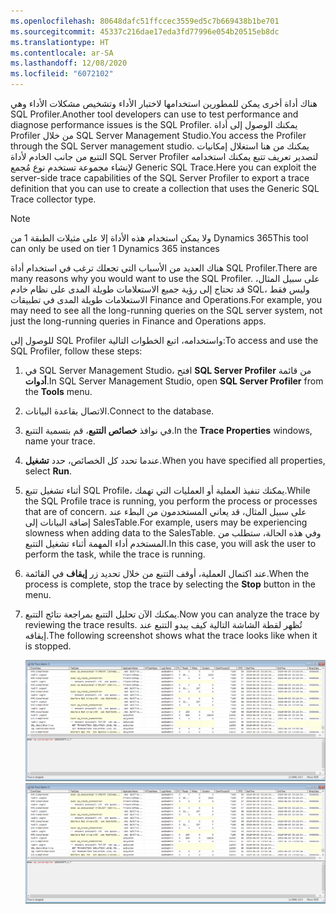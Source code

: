 ```yaml
---
ms.openlocfilehash: 80648dafc51ffccec3559ed5c7b669438b1be701
ms.sourcegitcommit: 45337c216dae17eda3fd77996e054b20515eb8dc
ms.translationtype: HT
ms.contentlocale: ar-SA
ms.lasthandoff: 12/08/2020
ms.locfileid: "6072102"
---
```

<span data-ttu-id="b83e8-101">هناك أداة أخرى يمكن للمطورين استخدامها لاختبار الأداء وتشخيص مشكلات الأداء وهي SQL Profiler.</span><span class="sxs-lookup"><span data-stu-id="b83e8-101">Another tool developers can use to test performance and diagnose performance issues is the SQL Profiler.</span></span> <span data-ttu-id="b83e8-102">يمكنك الوصول إلى أداة Profiler من خلال SQL Server Management Studio.</span><span class="sxs-lookup"><span data-stu-id="b83e8-102">You access the Profiler through the SQL Server management studio.</span></span> <span data-ttu-id="b83e8-103">يمكنك من هنا استغلال إمكانيات التتبع من جانب الخادم لأداة SQL Server Profiler لتصدير تعريف تتبع يمكنك استخدامه لإنشاء مجموعة تستخدم نوع مُجمع Generic SQL Trace.</span><span class="sxs-lookup"><span data-stu-id="b83e8-103">Here you can exploit the server-side trace capabilities of the SQL Server Profiler to export a trace definition that you can use to create a collection that uses the Generic SQL Trace collector type.</span></span> 
> [!NOTE]
> <span data-ttu-id="b83e8-104">ولا يمكن استخدام هذه الأداة إلا على مثيلات الطبقة 1 من Dynamics 365</span><span class="sxs-lookup"><span data-stu-id="b83e8-104">This tool can only be used on tier 1 Dynamics 365 instances</span></span>

<span data-ttu-id="b83e8-105">هناك العديد من الأسباب التي تجعلك ترغب في استخدام أداة SQL Profiler.</span><span class="sxs-lookup"><span data-stu-id="b83e8-105">There are many reasons why you would want to use the SQL Profiler.</span></span> <span data-ttu-id="b83e8-106">على سبيل المثال، قد تحتاج إلى رؤية جميع الاستعلامات طويلة المدى على نظام خادم SQL، وليس فقط الاستعلامات طويلة المدى في تطبيقات Finance and Operations.</span><span class="sxs-lookup"><span data-stu-id="b83e8-106">For example, you may need to see all the long-running queries on the SQL server system, not just the long-running queries in Finance and Operations apps.</span></span> 

<span data-ttu-id="b83e8-107">للوصول إلى SQL Profiler واستخدامه، اتبع الخطوات التالية:</span><span class="sxs-lookup"><span data-stu-id="b83e8-107">To access and use the SQL Profiler, follow these steps:</span></span>

1.  <span data-ttu-id="b83e8-108">في SQL Server Management Studio، افتح **SQL Server Profiler** من قائمة **أدوات**.</span><span class="sxs-lookup"><span data-stu-id="b83e8-108">In SQL Server Management Studio, open **SQL Server Profiler** from the **Tools** menu.</span></span> 
2.  <span data-ttu-id="b83e8-109">الاتصال بقاعدة البيانات.</span><span class="sxs-lookup"><span data-stu-id="b83e8-109">Connect to the database.</span></span> 
3.  <span data-ttu-id="b83e8-110">في نوافذ **خصائص التتبع**، قم بتسمية التتبع.</span><span class="sxs-lookup"><span data-stu-id="b83e8-110">In the **Trace Properties** windows, name your trace.</span></span> 
4.  <span data-ttu-id="b83e8-111">عندما تحدد كل الخصائص، حدد **تشغيل**.</span><span class="sxs-lookup"><span data-stu-id="b83e8-111">When you have specified all properties, select **Run**.</span></span> 
5.  <span data-ttu-id="b83e8-112">أثناء تشغيل تتبع SQL Profile، يمكنك تنفيذ العملية أو العمليات التي تهمك.</span><span class="sxs-lookup"><span data-stu-id="b83e8-112">While the SQL Profile trace is running, you perform the process or processes that are of concern.</span></span> <span data-ttu-id="b83e8-113">على سبيل المثال، قد يعاني المستخدمون من البطء عند إضافة البيانات إلى SalesTable.</span><span class="sxs-lookup"><span data-stu-id="b83e8-113">For example, users may be experiencing slowness when adding data to the SalesTable.</span></span> <span data-ttu-id="b83e8-114">وفي هذه الحالة، ستطلب من المستخدم أداء المهمة أثناء تشغيل التتبع.</span><span class="sxs-lookup"><span data-stu-id="b83e8-114">In this case, you will ask the user to perform the task, while the trace is running.</span></span> 
6.  <span data-ttu-id="b83e8-115">عند اكتمال العملية، أوقف التتبع من خلال تحديد زر **إيقاف** في القائمة.</span><span class="sxs-lookup"><span data-stu-id="b83e8-115">When the process is complete, stop the trace by selecting the **Stop** button in the menu.</span></span> 
7.  <span data-ttu-id="b83e8-116">يمكنك الآن تحليل التتبع بمراجعة نتائج التتبع.</span><span class="sxs-lookup"><span data-stu-id="b83e8-116">Now you can analyze the trace by reviewing the trace results.</span></span> <span data-ttu-id="b83e8-117">تُظهر لقطة الشاشة التالية كيف يبدو التتبع عند إيقافه.</span><span class="sxs-lookup"><span data-stu-id="b83e8-117">The following screenshot shows what the trace looks like when it is stopped.</span></span>  
    

    <span data-ttu-id="b83e8-118">[![لقطة شاشة لنافذة التتبع الخاص بي عند إيقاف التتبع](../media/my-trace.png)](../media/my-trace.png#lightbox)</span><span class="sxs-lookup"><span data-stu-id="b83e8-118">[![Screenshot of My Trace window when a trace is stopped](../media/my-trace.png)](../media/my-trace.png#lightbox)</span></span>
